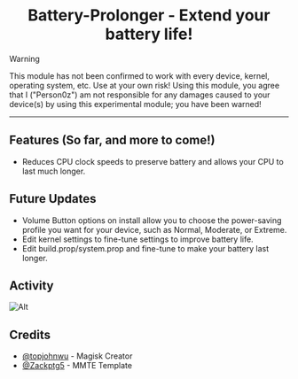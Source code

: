 <div align="center">
  <h1>Battery-Prolonger - Extend your battery life!</h1>
</div>

> [!WARNING]
> This module has not been confirmed to work with every device, kernel, operating system, etc. Use at your own risk!
> Using this module, you agree that I ("Person0z") am not responsible for any damages caused to your device(s) by using this experimental module; you have been warned!
---

## Features (So far, and more to come!)
- Reduces CPU clock speeds to preserve battery and allows your CPU to last much longer.

## Future Updates
- Volume Button options on install allow you to choose the power-saving profile you want for your device, such as Normal, Moderate, or Extreme. 
- Edit kernel settings to fine-tune settings to improve battery life.  
- Edit build.prop/system.prop and fine-tune to make your battery last longer.

## Activity
![Alt](https://repobeats.axiom.co/api/embed/8c790560a7ec7912c584ad311eea0f074217b847.svg "Repobeats analytics image")
 
## Credits
- [@topjohnwu](https://github.com/topjohnwu) - Magisk Creator
- [@Zackptg5](https://github.com/Zackptg5/MMT-Extended) - MMTE Template
